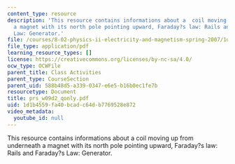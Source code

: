 ```yaml
---
content_type: resource
description: 'This resource contains informations about a  coil moving up from underneath
  a magnet with its north pole pointing upward, Faraday?s law: Rails and Faraday?s
  Law: Generator.'
file: /courses/8-02-physics-ii-electricity-and-magnetism-spring-2007/1d1b4559fa40bcadc64db7769528e872_prs_w09d2_qonly.pdf
file_type: application/pdf
learning_resource_types: []
license: https://creativecommons.org/licenses/by-nc-sa/4.0/
ocw_type: OCWFile
parent_title: Class Activities
parent_type: CourseSection
parent_uid: 588b48d5-a339-0347-e6e5-b16b0ec1fe7b
resourcetype: Document
title: prs_w09d2_qonly.pdf
uid: 1d1b4559-fa40-bcad-c64d-b7769528e872
video_metadata:
  youtube_id: null
---
```

This resource contains informations about a  coil moving up from underneath a magnet with its north pole pointing upward, Faraday?s law: Rails and Faraday?s Law: Generator.